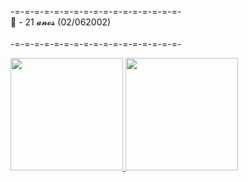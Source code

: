 -=-=-=-=-=-=-=-=-=-=-=-=-=-=-=-=-=-<br>
🎉 - 21 𝓪𝓷𝓸𝓼 (02/062002) <br>
<br>
-=-=-=-=-=-=-=-=-=-=-=-=-=-=-=-=-=-<br>
<div>
  <a href="https://www.instagram.com/lullykarm/">
  <img height="180em" src="https://github-readme-stats.vercel.app/api?username=KarmLy&show_icons=true&theme=tokyonight&include_all_commits=true&count_private=true"/>
	<img height="180em" src="https://github-readme-stats.vercel.app/api/top-langs/?username=KarmLy&layout=compact&langs_count=7&theme=dracula"/>
</div>	
<div>
	<br>	
</div>
	
